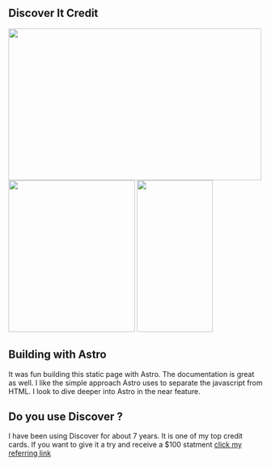 ## Discover It Credit

<p>
<img src="https://github.com/user-attachments/assets/6977ad59-3117-4584-aa56-d71d4fb7bf06" width="500px" height="300px"/>
<img src="https://github.com/user-attachments/assets/5754e914-79a4-4515-ae6b-6b37107c140d" width="250px" height="300px"/>
<img src="https://github.com/user-attachments/assets/d28b31c2-4945-4236-a261-75456bc64afc" width="150px" height="300px"/>
</p>

## Building with Astro
It was fun building this static page with Astro. The documentation is great as well. I like the simple approach Astro uses to separate the javascript from HTML.
I look to dive deeper into Astro in the near feature.

## Do you use Discover ?
I have been using Discover for about 7 years. It is one of my top credit cards. If you want to give it a try and receive a $100 statment [click my referring link](https://refer.discover.com/grownmanherbal2!626578f516!a)
